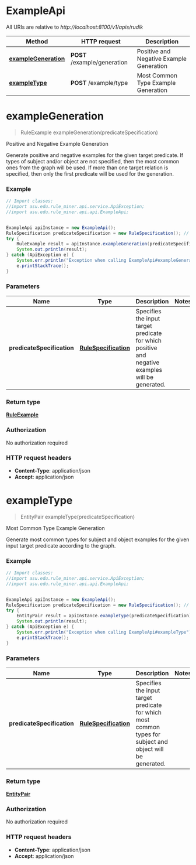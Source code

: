 # ExampleApi

All URIs are relative to *http://localhost:8100/v1/apis/rudik*

Method | HTTP request | Description
------------- | ------------- | -------------
[**exampleGeneration**](ExampleApi.md#exampleGeneration) | **POST** /example/generation | Positive and Negative Example Generation
[**exampleType**](ExampleApi.md#exampleType) | **POST** /example/type | Most Common Type Example Generation


<a name="exampleGeneration"></a>
# **exampleGeneration**
> RuleExample exampleGeneration(predicateSpecification)

Positive and Negative Example Generation

Generate positive and negative examples for the given target predicate. If types of subject and/or object are not specified, then the most common ones from the graph will be used. If more than one target relation is specified, then only the first predicate will be used for the generation.

### Example
```java
// Import classes:
//import asu.edu.rule_miner.api.service.ApiException;
//import asu.edu.rule_miner.api.api.ExampleApi;


ExampleApi apiInstance = new ExampleApi();
RuleSpecification predicateSpecification = new RuleSpecification(); // RuleSpecification | Specifies the input target predicate for which positive and negative examples will be generated.
try {
    RuleExample result = apiInstance.exampleGeneration(predicateSpecification);
    System.out.println(result);
} catch (ApiException e) {
    System.err.println("Exception when calling ExampleApi#exampleGeneration");
    e.printStackTrace();
}
```

### Parameters

Name | Type | Description  | Notes
------------- | ------------- | ------------- | -------------
 **predicateSpecification** | [**RuleSpecification**](RuleSpecification.md)| Specifies the input target predicate for which positive and negative examples will be generated. |

### Return type

[**RuleExample**](RuleExample.md)

### Authorization

No authorization required

### HTTP request headers

 - **Content-Type**: application/json
 - **Accept**: application/json

<a name="exampleType"></a>
# **exampleType**
> EntityPair exampleType(predicateSpecification)

Most Common Type Example Generation

Generate most common types for subject and object examples for the given input target predicate according to the graph.

### Example
```java
// Import classes:
//import asu.edu.rule_miner.api.service.ApiException;
//import asu.edu.rule_miner.api.api.ExampleApi;


ExampleApi apiInstance = new ExampleApi();
RuleSpecification predicateSpecification = new RuleSpecification(); // RuleSpecification | Specifies the input target predicate for which most common types for subject and object will be generated.
try {
    EntityPair result = apiInstance.exampleType(predicateSpecification);
    System.out.println(result);
} catch (ApiException e) {
    System.err.println("Exception when calling ExampleApi#exampleType");
    e.printStackTrace();
}
```

### Parameters

Name | Type | Description  | Notes
------------- | ------------- | ------------- | -------------
 **predicateSpecification** | [**RuleSpecification**](RuleSpecification.md)| Specifies the input target predicate for which most common types for subject and object will be generated. |

### Return type

[**EntityPair**](EntityPair.md)

### Authorization

No authorization required

### HTTP request headers

 - **Content-Type**: application/json
 - **Accept**: application/json

